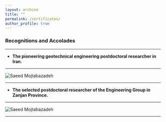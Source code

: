 ```yaml
---
layout: archive
title: ""
permalink: /certificates/
author_profile: true
---
```


### **Recognitions and Accolades**
___   

  
* **The pioneering geotechnical engineering postdoctoral researcher in Iran.**
      
___

 ![Saeed Mojtabazadeh](https://github.com/mojtabazadeh/mojtabazadeh.github.io/blob/main/images/Postdoc-Certificate.jpg?raw=true)    
 
___   

  
* **The selected postdoctoral researcher of the Engineering Group in Zanjan Province.**
      
___

 ![Saeed Mojtabazadeh](https://github.com/mojtabazadeh/mojtabazadeh.github.io/blob/main/images/20241220_163706.jpg?raw=true)    
 
___
